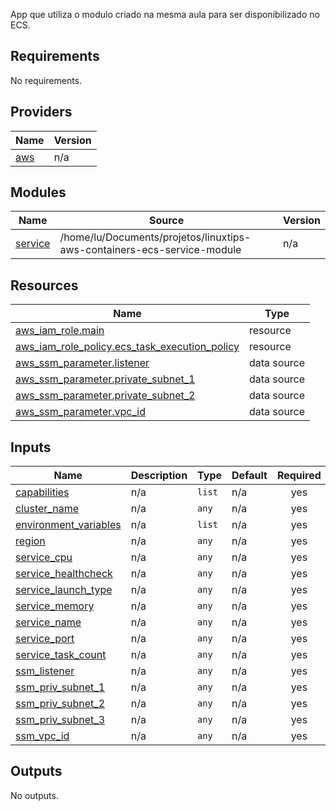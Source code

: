 <!-- BEGIN_TF_DOCS -->
App que utiliza o modulo criado na mesma aula para ser disponibilizado no ECS.

## Requirements

No requirements.

## Providers

| Name | Version |
|------|---------|
| <a name="provider_aws"></a> [aws](#provider\_aws) | n/a |

## Modules

| Name | Source | Version |
|------|--------|---------|
| <a name="module_service"></a> [service](#module\_service) | /home/lu/Documents/projetos/linuxtips-aws-containers-ecs-service-module | n/a |

## Resources

| Name | Type |
|------|------|
| [aws_iam_role.main](https://registry.terraform.io/providers/hashicorp/aws/latest/docs/resources/iam_role) | resource |
| [aws_iam_role_policy.ecs_task_execution_policy](https://registry.terraform.io/providers/hashicorp/aws/latest/docs/resources/iam_role_policy) | resource |
| [aws_ssm_parameter.listener](https://registry.terraform.io/providers/hashicorp/aws/latest/docs/data-sources/ssm_parameter) | data source |
| [aws_ssm_parameter.private_subnet_1](https://registry.terraform.io/providers/hashicorp/aws/latest/docs/data-sources/ssm_parameter) | data source |
| [aws_ssm_parameter.private_subnet_2](https://registry.terraform.io/providers/hashicorp/aws/latest/docs/data-sources/ssm_parameter) | data source |
| [aws_ssm_parameter.vpc_id](https://registry.terraform.io/providers/hashicorp/aws/latest/docs/data-sources/ssm_parameter) | data source |

## Inputs

| Name | Description | Type | Default | Required |
|------|-------------|------|---------|:--------:|
| <a name="input_capabilities"></a> [capabilities](#input\_capabilities) | n/a | `list` | n/a | yes |
| <a name="input_cluster_name"></a> [cluster\_name](#input\_cluster\_name) | n/a | `any` | n/a | yes |
| <a name="input_environment_variables"></a> [environment\_variables](#input\_environment\_variables) | n/a | `list` | n/a | yes |
| <a name="input_region"></a> [region](#input\_region) | n/a | `any` | n/a | yes |
| <a name="input_service_cpu"></a> [service\_cpu](#input\_service\_cpu) | n/a | `any` | n/a | yes |
| <a name="input_service_healthcheck"></a> [service\_healthcheck](#input\_service\_healthcheck) | n/a | `any` | n/a | yes |
| <a name="input_service_launch_type"></a> [service\_launch\_type](#input\_service\_launch\_type) | n/a | `any` | n/a | yes |
| <a name="input_service_memory"></a> [service\_memory](#input\_service\_memory) | n/a | `any` | n/a | yes |
| <a name="input_service_name"></a> [service\_name](#input\_service\_name) | n/a | `any` | n/a | yes |
| <a name="input_service_port"></a> [service\_port](#input\_service\_port) | n/a | `any` | n/a | yes |
| <a name="input_service_task_count"></a> [service\_task\_count](#input\_service\_task\_count) | n/a | `any` | n/a | yes |
| <a name="input_ssm_listener"></a> [ssm\_listener](#input\_ssm\_listener) | n/a | `any` | n/a | yes |
| <a name="input_ssm_private_subnet_1"></a> [ssm\_priv\_subnet\_1](#input\_ssm\_priv\_subnet\_1) | n/a | `any` | n/a | yes |
| <a name="input_ssm_private_subnet_2"></a> [ssm\_priv\_subnet\_2](#input\_ssm\_priv\_subnet\_2) | n/a | `any` | n/a | yes |
| <a name="input_ssm_private_subnet_3"></a> [ssm\_priv\_subnet\_3](#input\_ssm\_priv\_subnet\_3) | n/a | `any` | n/a | yes |
| <a name="input_ssm_vpc_id"></a> [ssm\_vpc\_id](#input\_ssm\_vpc\_id) | n/a | `any` | n/a | yes |

## Outputs

No outputs.
<!-- END_TF_DOCS -->